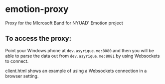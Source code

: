 # emotion-proxy
Proxy for the MIcrosoft Band for NYUAD' Emotion project

## To access the proxy:
Point your Windows phone at `dev.asyrique.me:8080` and then you will be able to parse the data out from `dev.asyrique.me:8081` by using Websockets to connect.

client.html shows an example of using a Websockets connection in a browser setting.
